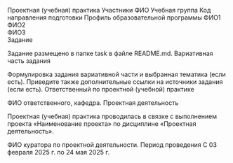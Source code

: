 Проектная (учебная) практика
Участники
ФИО 	Учебная группа 	Код направления подготовки 	Профиль образовательной программы
ФИО1 			
ФИО2 			
ФИО3 			
Задание

Задание размещено в папке task в файле README.md.
Вариативная часть задания

Формулировка задания вариативной части и выбранная тематика (если есть). Приведите также дополнительные ссылки на источники задания (если есть).
Ответственный по проектной (учебной) практике

ФИО ответственного, кафедра.
Проектная деятельность

Проектная (учебная) практика проводилась в связке с выполнением проекта «Наименование проекта» по дисциплине «Проектная деятельность».

ФИО куратора по проектной деятельности.
Период проведения
С 03 февраля 2025 г. по 24 мая 2025 г.
